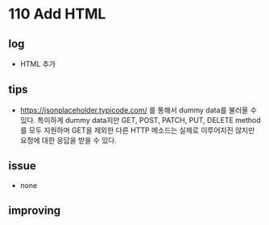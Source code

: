 # 110 Add HTML

## log

- HTML 추가

## tips

- https://jsonplaceholder.typicode.com/ 를 통해서 dummy data를 불러올 수 있다. 특이하게 dummy data지만 GET, POST, PATCH, PUT, DELETE method를 모두 지원하며 GET을 제외한 다른 HTTP 메소드는 실제로 이루어지진 않지만 요청에 대한 응답을 받을 수 있다.

## issue

- none

## improving
